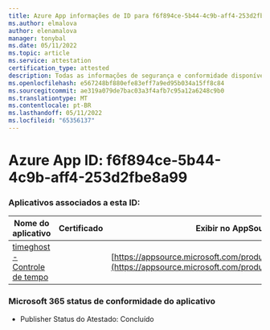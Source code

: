```yaml
---
title: Azure App informações de ID para f6f894ce-5b44-4c9b-aff4-253d2fbe8a99
ms.author: elmalova
author: elenamalova
manager: tonybal
ms.date: 05/11/2022
ms.topic: article
ms.service: attestation
certification_type: attested
description: Todas as informações de segurança e conformidade disponíveis para f6f894ce-5b44-4c9b-aff4-253d2fbe8a99.
ms.openlocfilehash: e567248bf880efe83eff7a9ed95b034a15ff8c84
ms.sourcegitcommit: ae319a079de7bac03a3f4afb7c95a12a6248c9b0
ms.translationtype: MT
ms.contentlocale: pt-BR
ms.lasthandoff: 05/11/2022
ms.locfileid: "65356137"
---
```

# <a name="azure-app-id-f6f894ce-5b44-4c9b-aff4-253d2fbe8a99"></a>Azure App ID: f6f894ce-5b44-4c9b-aff4-253d2fbe8a99


### <a name="apps-associated-with-this-id"></a>Aplicativos associados a esta ID:
| **Nome do aplicativo** | **Certificado** | **Exibir no AppSource** |
|--------------|---------------|-----------------------|
| [timeghost - Controle de tempo](../forward/WA200001532.md) |  | [https://appsource.microsoft.com/product/office/WA200001532](https://appsource.microsoft.com/product/office/WA200001532) |

### <a name="microsoft-365-app-compliance-status"></a>Microsoft 365 status de conformidade do aplicativo
- Publisher Status do Atestado: Concluído
